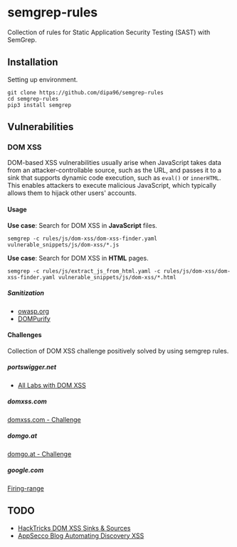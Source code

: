 # semgrep-rules

Collection of rules for Static Application Security Testing (SAST) with SemGrep.

## Installation

Setting up environment.

```shell
git clone https://github.com/dipa96/semgrep-rules
cd semgrep-rules
pip3 install semgrep
```

## Vulnerabilities

### DOM XSS

DOM-based XSS vulnerabilities usually arise when JavaScript takes data from an attacker-controllable source, such as the URL, and passes it to a sink that supports dynamic code execution, such as `eval()` or `innerHTML`. This enables attackers to execute malicious JavaScript, which typically allows them to hijack other users' accounts.

#### Usage

**Use case**: Search for DOM XSS in **JavaScript** files.

```shell
semgrep -c rules/js/dom-xss/dom-xss-finder.yaml vulnerable_snippets/js/dom-xss/*.js
```

**Use case**: Search for DOM XSS in **HTML** pages.

```shell
semgrep -c rules/js/extract_js_from_html.yaml -c rules/js/dom-xss/dom-xss-finder.yaml vulnerable_snippets/js/dom-xss/*.html
```


##### Sanitization

+ [owasp.org](https://cheatsheetseries.owasp.org/cheatsheets/DOM_based_XSS_Prevention_Cheat_Sheet.html)
+ [DOMPurify](https://github.com/cure53/DOMPurify)

#### Challenges

Collection of DOM XSS challenge positively solved by using semgrep rules.

##### portswigger.net

+ [All Labs with DOM XSS](https://portswigger.net/web-security/cross-site-scripting/dom-based)

##### domxss.com

[domxss.com - Challenge ](http://www.domxss.com/domxss/01_Basics/00_simple_noHead.html)

##### domgo.at

[domgo.at - Challenge](https://domgo.at/cxss/intro)

##### google.com

[Firing-range](https://public-firing-range.appspot.com/dom/index.html)

## TODO

+ [HackTricks DOM XSS Sinks & Sources](https://book.hacktricks.xyz/pentesting-web/xss-cross-site-scripting/dom-xss)
+ [AppSecco Blog Automating Discovery XSS](https://blog.appsecco.com/automating-discovery-and-exploiting-dom-client-xss-vulnerabilities-using-sboxr-part-3-2ea910dfb429)